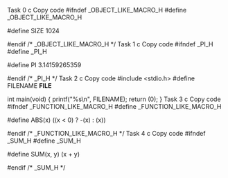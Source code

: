 Task 0
c
Copy code
#ifndef _OBJECT_LIKE_MACRO_H
#define _OBJECT_LIKE_MACRO_H

#define SIZE 1024

#endif /* _OBJECT_LIKE_MACRO_H */
Task 1
c
Copy code
#ifndef _PI_H
#define _PI_H

#define PI 3.14159265359

#endif /* _PI_H */
Task 2
c
Copy code
#include <stdio.h>
#define FILENAME __FILE__

int main(void)
{
    printf("%s\n", FILENAME);
    return (0);
}
Task 3
c
Copy code
#ifndef _FUNCTION_LIKE_MACRO_H
#define _FUNCTION_LIKE_MACRO_H

#define ABS(x) ((x < 0) ? -(x) : (x))

#endif /* _FUNCTION_LIKE_MACRO_H */
Task 4
c
Copy code
#ifndef _SUM_H
#define _SUM_H

#define SUM(x, y) (x + y)

#endif /* _SUM_H */